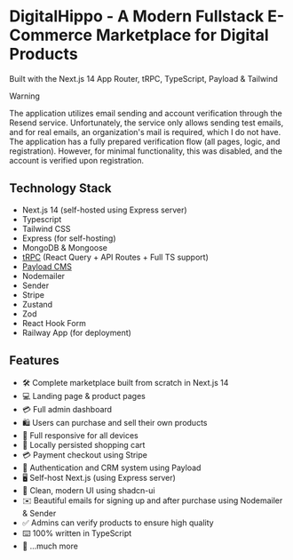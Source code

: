 # DigitalHippo - A Modern Fullstack E-Commerce Marketplace for Digital Products

Built with the Next.js 14 App Router, tRPC, TypeScript, Payload & Tailwind

> [!WARNING]  
> The application utilizes email sending and account verification through the Resend service. Unfortunately, the service only allows sending test emails, and for real emails, an organization's mail is required, which I do not have. The application has a fully prepared verification flow (all pages, logic, and registration). However, for minimal functionality, this was disabled, and the account is verified upon registration.


## Technology Stack
- Next.js 14 (self-hosted using Express server)
- Typescript
- Tailwind CSS
- Express (for self-hosting)
- MongoDB & Mongoose
- [tRPC](https://trpc.io/) (React Query + API Routes + Full TS support)
- [Payload CMS](https://payloadcms.com/)
- Nodemailer
- Sender
- Stripe
- Zustand
- Zod
- React Hook Form
- Railway App (for deployment)

## Features

- 🛠️ Complete marketplace built from scratch in Next.js 14
- 💻 Landing page & product pages
- 💳 Full admin dashboard
- 🛍️ Users can purchase and sell their own products
- 📱  Full responsive for all devices
- 🛒 Locally persisted shopping cart
- 💳 Payment checkout using Stripe
- 🔑 Authentication and CRM system using Payload
- 🖥️ Self-host Next.js (using Express server)
- 🌟 Clean, modern UI using shadcn-ui
- ✉️ Beautiful emails for signing up and after purchase using Nodemailer & Sender
- ✅ Admins can verify products to ensure high quality
- ⌨️ 100% written in TypeScript
- 🎁 ...much more
